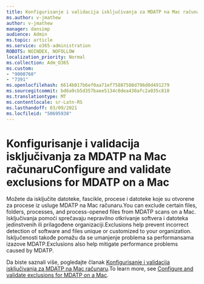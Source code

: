 ```yaml
---
title: Konfigurisanje i validacija isključivanja za MDATP na Mac računaru
ms.author: v-jmathew
author: v-jmathew
manager: dansimp
audience: Admin
ms.topic: article
ms.service: o365-administration
ROBOTS: NOINDEX, NOFOLLOW
localization_priority: Normal
ms.collection: Adm_O365
ms.custom:
- "9000760"
- "7391"
ms.openlocfilehash: 6614b017b6ef0aa71ef75887588d796d0d491279
ms.sourcegitcommit: bd6a9cb5d357baee5134c0dea430afc2a035c810
ms.translationtype: MT
ms.contentlocale: sr-Latn-RS
ms.lasthandoff: 03/09/2021
ms.locfileid: "50695938"
---
```

# <a name="configure-and-validate-exclusions-for-mdatp-on-a-mac"></a><span data-ttu-id="9703d-102">Konfigurisanje i validacija isključivanja za MDATP na Mac računaru</span><span class="sxs-lookup"><span data-stu-id="9703d-102">Configure and validate exclusions for MDATP on a Mac</span></span>

<span data-ttu-id="9703d-103">Možete da isključite datoteke, fascikle, procese i datoteke koje su otvorene za procese iz usluge MDATP na Mac računaru.</span><span class="sxs-lookup"><span data-stu-id="9703d-103">You can exclude certain files, folders, processes, and process-opened files from MDATP scans on a Mac.</span></span> <span data-ttu-id="9703d-104">Isključivanja pomoći sprečavaju nepravilno otkrivanje softvera i datoteka jedinstvenih ili prilagođene organizaciji.</span><span class="sxs-lookup"><span data-stu-id="9703d-104">Exclusions help prevent incorrect detection of software and files unique or customized to your organization.</span></span> <span data-ttu-id="9703d-105">Isključenosti takođe pomažu da se umanjenje problema sa performansama izazove MDATP.</span><span class="sxs-lookup"><span data-stu-id="9703d-105">Exclusions also help mitigate performance problems caused by MDATP.</span></span>

<span data-ttu-id="9703d-106">Da biste saznali više, pogledajte članak [Konfigurisanje i validacija isključivanja za MDATP na Mac računaru](https://go.microsoft.com/fwlink/?linkid=2144616).</span><span class="sxs-lookup"><span data-stu-id="9703d-106">To learn more, see [Configure and validate exclusions for MDATP on a Mac](https://go.microsoft.com/fwlink/?linkid=2144616).</span></span>
